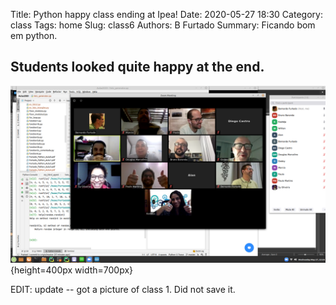 Title: Python happy class ending at Ipea!
Date: 2020-05-27 18:30
Category: class
Tags: home
Slug: class6
Authors: B Furtado
Summary: Ficando bom em python.

## Students looked quite happy at the end.

![a phantom image](images/class2705.png){height=400px width=700px}

EDIT: update -- got a picture of class 1. Did not save it.
